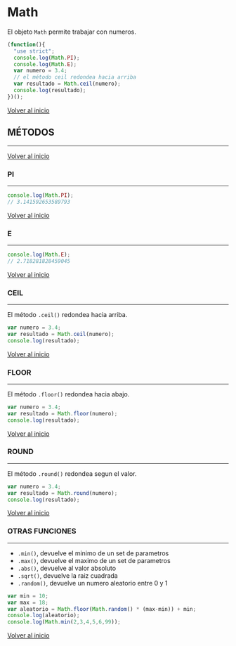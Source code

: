 # Math

El objeto `Math` permite trabajar con numeros.

```js
(function(){
  "use strict";
  console.log(Math.PI);
  console.log(Math.E);
  var numero = 3.4;
  // el método ceil redondea hacia arriba
  var resultado = Math.ceil(numero);
  console.log(resultado);
})();
```

[Volver al inicio](#-Math)

## MÉTODOS

---------------------------------------------------------------------------

[Volver al inicio](#-Math)

### PI

---------------------------------------------------------------------------

```js
console.log(Math.PI);
// 3.141592653589793
```

[Volver al inicio](#-Math)

### E

---------------------------------------------------------------------------

```js
console.log(Math.E);
// 2.718281828459045
```

[Volver al inicio](#-Math)

### CEIL

---------------------------------------------------------------------------

El método `.ceil()` redondea hacia arriba.

```js
var numero = 3.4;
var resultado = Math.ceil(numero);
console.log(resultado);
```

[Volver al inicio](#-Math)

### FLOOR

---------------------------------------------------------------------------

El método `.floor()` redondea hacia abajo.

```js
var numero = 3.4;
var resultado = Math.floor(numero);
console.log(resultado);
```

[Volver al inicio](#-Math)

### ROUND

---------------------------------------------------------------------------

El método `.round()` redondea segun el valor.

```js
var numero = 3.4;
var resultado = Math.round(numero);
console.log(resultado);
```

[Volver al inicio](#-Math)

### OTRAS FUNCIONES

---------------------------------------------------------------------------

* `.min()`, devuelve el minimo de un set de parametros
* `.max()`, devuelve el maximo de un set de parametros
* `.abs()`, devuelve al valor absoluto
* `.sqrt()`, devuelve la raiz cuadrada
* `.random()`, devuelve un numero aleatorio entre 0 y 1

```js
var min = 10;
var max = 18;
var aleatorio = Math.floor(Math.random() * (max-min)) + min;
console.log(aleatorio);
console.log(Math.min(2,3,4,5,6,99));
```

[Volver al inicio](#-Math)